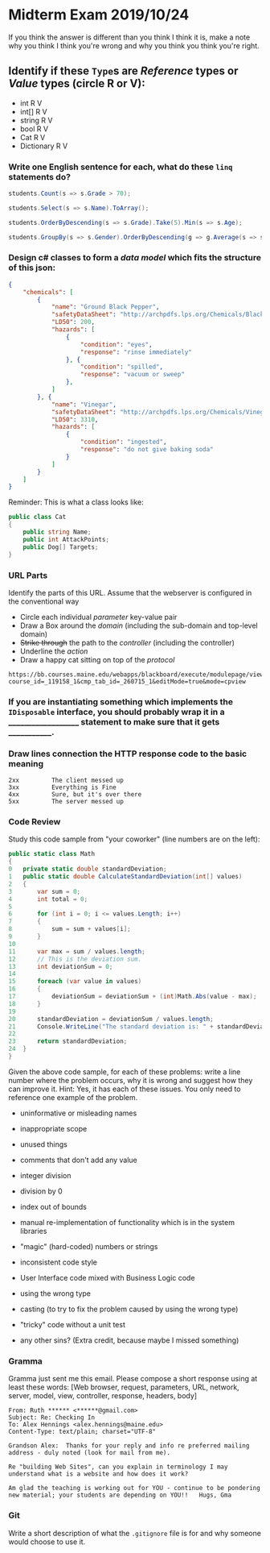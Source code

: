 # Midterm Exam 2019/10/24
If you think the answer is different than you think I think it is, make a note why you think I think you're wrong and why you think you think you're right.

## Identify if these `Type`s are *Reference* types or *Value* types (circle R or V):
  * int				R	V
  * int[]			R	V
  * string			R	V
  * bool			R	V
  * Cat				R	V
  * Dictionary<int>	R	V
  
### Write one English sentence for each, what do these `linq` statements do?
```c#
students.Count(s => s.Grade > 70);
```


```c#
students.Select(s => s.Name).ToArray();
```


```c#
students.OrderByDescending(s => s.Grade).Take(5).Min(s => s.Age);
```


```c#
students.GroupBy(s => s.Gender).OrderByDescending(g => g.Average(s => s.Grade)).First().Key;
```


### Design c# classes to form a *data model* which fits the structure of this json:
```json
{
    "chemicals": [
        {
            "name": "Ground Black Pepper",
            "safetyDataSheet": "http://archpdfs.lps.org/Chemicals/Black_pepper.pdf",
            "LD50": 200,
            "hazards": [
                {
                    "condition": "eyes",
                    "response": "rinse immediately"
                }, {
                    "condition": "spilled",
                    "response": "vacuum or sweep"
                },
            ]
        }, {
            "name": "Vinegar",
            "safetyDataSheet": "http://archpdfs.lps.org/Chemicals/Vinegar.pdf",
            "LD50": 3310,
            "hazards": [
                {
                    "condition": "ingested",
                    "response": "do not give baking soda"
                }
            ]
        }
    ]
}
```
Reminder: This is what a class looks like:
```c#
public class Cat
{
	public string Name;
	public int AttackPoints;
	public Dog[] Targets;
}
```























### URL Parts
Identify the parts of this URL. Assume that the webserver is configured in the conventional way
* Circle each individual *parameter* key-value pair
* Draw a Box around the *domain* (including the sub-domain and top-level domain)
* ~~Strike through~~ the path to the *controller* (including the controller)
* Underline the *action*
* Draw a happy cat sitting on top of the *protocol*


```
https://bb.courses.maine.edu/webapps/blackboard/execute/modulepage/view?course_id=_119158_1&cmp_tab_id=_260715_1&editMode=true&mode=cpview
```


### If you are instantiating something which implements the `IDisposable` interface, you should probably wrap it in a __________________ statement to make sure that it gets ___________.

### Draw lines connection the HTTP response code to the basic meaning
```
2xx			The client messed up
3xx			Everything is Fine
4xx			Sure, but it's over there
5xx			The server messed up
```

### Code Review
Study this code sample from "your coworker" (line numbers are on the left):
```c#
public static class Math
{
0	private static double standardDeviation;
1	public static double CalculateStandardDeviation(int[] values)
2	{
3		var sum = 0;
4		int total = 0;
5
6		for (int i = 0; i <= values.Length; i++)
7		{
8			sum = sum + values[i];
9		}
10
11		var max = sum / values.length;
12		// This is the deviation sum.
13		int deviationSum = 0;
14
15		foreach (var value in values)
16		{
17			deviationSum = deviationSum + (int)Math.Abs(value - max);
18		}
19
20		standardDeviation = deviationSum / values.length;
21		Console.WriteLine("The standard deviation is: " + standardDeviation);
22
23		return standardDeviation;
24	}
}
```
Given the above code sample, for each of these problems: write a line number where the problem occurs, why it is wrong and suggest how they can improve it.
Hint: Yes, it has each of these issues. You only need to reference one example of the problem.
* uninformative or misleading names


* inappropriate scope


* unused things


* comments that don't add any value


* integer division


* division by 0


* index out of bounds


* manual re-implementation of functionality which is in the system libraries


* "magic" (hard-coded) numbers or strings


* inconsistent code style


* User Interface code mixed with Business Logic code


* using the wrong type


* casting (to try to fix the problem caused by using the wrong type)


* "tricky" code without a unit test


* any other sins? (Extra credit, because maybe I missed something)


### Gramma
Gramma just sent me this email. Please compose a short response using at least these words:
[Web browser, request, parameters, URL, network, server, model, view, controller, response, headers, body]
```
From: Ruth ****** <******@gmail.com>
Subject: Re: Checking In
To: Alex Hennings <alex.hennings@maine.edu>
Content-Type: text/plain; charset="UTF-8"

Grandson Alex:  Thanks for your reply and info re preferred mailing address - duly noted (look for mail from me).

Re "building Web Sites", can you explain in terminology I may understand what is a website and how does it work?

Am glad the teaching is working out for YOU - continue to be pondering new material; your students are depending on YOU!!   Hugs, Gma
```










### Git
Write a short description of what the `.gitignore` file is for and why someone would choose to use it.





